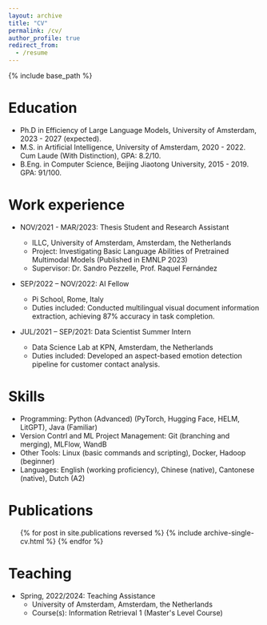 ```yaml
---
layout: archive
title: "CV"
permalink: /cv/
author_profile: true
redirect_from:
  - /resume
---
```


{% include base_path %}

Education
======
* Ph.D in Efficiency of Large Language Models, University of Amsterdam, 2023 - 2027 (expected).
* M.S. in Artificial Intelligence, University of Amsterdam, 2020 - 2022. Cum Laude (With Distinction), GPA: 8.2/10.
* B.Eng. in Computer Science, Beijing Jiaotong University, 2015 - 2019. GPA: 91/100.

Work experience
======
* NOV/2021 - MAR/2023: Thesis Student and Research Assistant
  * ILLC, University of Amsterdam, Amsterdam, the Netherlands
  * Project: Investigating Basic Language Abilities of Pretrained Multimodal Models (Published in EMNLP 2023)
  * Supervisor: Dr. Sandro Pezzelle, Prof. Raquel Fernández
    
* SEP/2022 – NOV/2022: AI Fellow
  * Pi School, Rome, Italy
  * Duties included: Conducted multilingual visual document information extraction, achieving 87% accuracy in task completion.

* JUL/2021 – SEP/2021: Data Scientist Summer Intern
  * Data Science Lab at KPN, Amsterdam, the Netherlands
  * Duties included: Developed an aspect-based emotion detection pipeline for customer contact analysis.
  
Skills
======
* Programming: Python (Advanced) (PyTorch, Hugging Face, HELM, LitGPT), Java (Familiar)
* Version Contrl and ML Project Management: Git (branching and merging), MLFlow, WandB
* Other Tools: Linux (basic commands and scripting), Docker, Hadoop (beginner)
* Languages: English (working proficiency), Chinese (native), Cantonese (native), Dutch (A2)


Publications
======
  <ul>{% for post in site.publications reversed %}
    {% include archive-single-cv.html %}
  {% endfor %}</ul>
  
  
Teaching
======
* Spring, 2022/2024: Teaching Assistance
  * University of Amsterdam, Amsterdam, the Netherlands
  * Course(s): Information Retrieval 1 (Master's Level Course)


